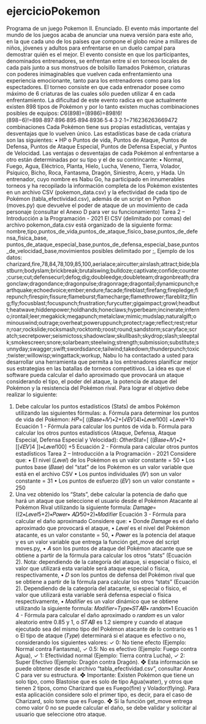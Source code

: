 # ejercicioPokemon
Programa de un juego Pokemon
II. Enunciado.
El evento más importante del mundo de los juegos acaba de anunciar una nueva versión para este año, en la que cada uno de los países que compone el globo reúne a millares de niños, jóvenes y adultos para enfrentarse en un duelo campal para demostrar quién es el mejor. El evento consiste en que los participantes, denominados entrenadores, se enfrentan entre sí en torneos locales de cada país junto a sus monstruos de bolsillo llamados Pokémon, criaturas con poderes inimaginables que vuelven cada enfrentamiento una experiencia emocionante, tanto para los entrenadores como para los espectadores.
El torneo consiste en que cada entrenador posee como máximo de 6 criaturas de las cuales sólo pueden utilizar 4 en cada enfrentamiento. La dificultad de este evento radica en que actualmente existen 898 tipos de Pokémon y por lo tanto existen muchas combinaciones posibles de equipos: 𝐶6(898)=(8986)=898!6!(898−6)!=898⋅897⋅896⋅895⋅894⋅8936∙5∙4∙3∙2∙1=716236263669472 combinaciones
Cada Pokémon tiene sus propias estadísticas, ventajas y desventajas que lo vuelven único. Las estadísticas base de cada criatura son las siguientes:
• HP o Puntos de vida, Puntos de Ataque, Puntos de Defensa, Puntos de Ataque Especial, Puntos de Defensa Especial, y Puntos de Velocidad.
Las ventajas o desventajas de cada Pokémon al enfrentarse a otro están determinadas por su tipo y el de su contrincante:
• Normal, Fuego, Agua, Eléctrico, Planta, Hielo, Lucha, Veneno, Tierra, Volador, Psíquico, Bicho, Roca, Fantasma, Dragón, Siniestro, Acero, y Hada.
Un entrenador, cuyo nombre es Nabu Go, ha participado en innumerables torneos y ha recopilado la información completa de los Pokémon existentes en un archivo CSV (pokemon_data.csv) y la efectividad de cada tipo de Pokémon (tabla_efectividad.csv), además de un script en Python (moves.py) que devuelve el poder de ataque de un movimiento de cada personaje (consultar el Anexo D para ver su funcionamiento)
Tarea 2 – Introducción a la Programación - 2021
El CSV (delimitado por comas) del archivo pokemon_data.csv está organizado de la siguiente forma:
nombre,tipo,puntos_de_vida,puntos_de_ataque_fisico_base,puntos_de_defensa_fisica_base, puntos_de_ataque_especial_base,puntos_de_defensa_especial_base,puntos_de_velocidad_base,movimientos posibles delimitado por ;,
Ejemplo de los datos:
charizard,fire,78,84,78,109,85,100,aerialace;aircutter;airslash;attract;bide;blastburn;bodyslam;brickbreak;brutalswing;bulldoze;captivate;confide;counter;curse;cut;defensecurl;defog;dig;doubleedge;doubleteam;dragonbreath;dragonclaw;dragondance;dragonpulse;dragonrage;dragontail;dynamicpunch;earthquake;echoedvoice;ember;endure;facade;fireblast;firefang;firepledge;firepunch;firespin;fissure;flameburst;flamecharge;flamethrower;flareblitz;fling;fly;focusblast;focuspunch;frustration;furycutter;gigaimpact;growl;headbutt;heatwave;hiddenpower;holdhands;honeclaws;hyperbeam;incinerate;inferno;irontail;leer;megakick;megapunch;metalclaw;mimic;mudslap;naturalgift;ominouswind;outrage;overheat;poweruppunch;protect;rage;reflect;rest;return;roar;rockslide;rocksmash;rocktomb;roost;round;sandstorm;scaryface;scratch;secretpower;seismictoss;shadowclaw;skullbash;skydrop;slash;sleeptalk;smokescreen;snore;solarbeam;steelwing;strength;submission;substitute;sunnyday;swagger;swift;swordsdance;tailwind;takedown;thunderpunch;toxic;twister;willowisp;wingattack;workup,
Nabu lo ha contactado a usted para desarrollar una herramienta que permita a los entrenadores planificar mejor sus estrategias en las batallas de torneos competitivos. La idea es que el software pueda calcular el daño aproximado que provocará un ataque considerando el tipo, el poder del ataque, la potencia de ataque del Pokémon y la resistencia del Pokémon rival.
Para lograr el objetivo debe realizar lo siguiente:
1. Debe calcular los puntos estadísticos (Stats) de ambos Pokémon utilizando las siguientes fórmulas:
a. Fórmula para determinar los puntos de vida del Pokémon:
𝐻𝑃=[ ((𝐵𝑎𝑠𝑒+𝐼𝑉)∗2+[√𝐸𝑉]4)∗𝐿𝑒𝑣𝑒𝑙100] +𝐿𝑒𝑣𝑒𝑙+10
Ecuación 1 - Fórmula para calcular los puntos de vida
b. Fórmula para calcular los otros puntos estadísticos (Ataque, Defensa, Ataque Especial, Defensa Especial y Velocidad):
𝑂𝑡ℎ𝑒𝑟𝑆𝑡𝑎𝑡=[ ((𝐵𝑎𝑠𝑒+𝐼𝑉)∗2+[[√𝐸𝑉]4 ])∗𝐿𝑒𝑣𝑒𝑙100] +5
Ecuación 2 - Fórmula para calcular otros puntos estadísticos
Tarea 2 – Introducción a la Programación - 2021
Considere que:
• El nivel (𝐿𝑒𝑣𝑒𝑙) de los Pokémon es un valor constante = 50
• Los puntos base (𝐵𝑎𝑠𝑒) del “stat” de los Pokémon es un valor variable que está en el archivo CSV
• Los puntos individuales (𝐼𝑉) son un valor constante = 31
• Los puntos de esfuerzo (𝐸𝑉) son un valor constante = 250
2. Una vez obtenido los “Stats”, debe calcular la potencia de daño que hará un ataque que seleccione el usuario desde el Pokémon Atacante al Pokémon Rival utilizando la siguiente formula:
𝐷𝑎𝑚𝑎𝑔𝑒= ((2∗𝐿𝑒𝑣𝑒𝑙5+2)∗𝑃𝑜𝑤𝑒𝑟∗ 𝐴𝐷⁄50+2)∗𝑀𝑜𝑑𝑖𝑓𝑖𝑒𝑟
Ecuación 3 - Fórmula para calcular el daño aproximado
Considere que:
• Donde 𝐷𝑎𝑚𝑎𝑔𝑒 es el daño aproximado que provocará el ataque,
• 𝐿𝑒𝑣𝑒𝑙 es el nivel del Pokémon atacante, es un valor constante = 50,
• 𝑃𝑜𝑤𝑒𝑟 es la potencia del ataque y es un valor variable que entrega la función get_move del script moves.py,
• 𝐴 son los puntos de ataque del Pokémon atacante que se obtiene a partir de la fórmula para calcular los otros “stats” (Ecuación 2). Nota: dependiendo de la categoría del ataque, si especial o físico, el valor que utilizará esta variable será ataque especial o física, respectivamente,
• 𝐷 son los puntos de defensa del Pokémon rival que se obtiene a partir de la fórmula para calcular los otros “stats” (Ecuación 2). Dependiendo de la categoría del atacante, si especial o físico, el valor que utilizará esta variable será defensa especial o física respectivamente,
• 𝑀𝑜𝑑𝑖𝑓𝑖𝑒𝑟 es un valor dinámico que se obtiene utilizando la siguiente formula:
𝑀𝑜𝑑𝑖𝑓𝑖𝑒𝑟=𝑇𝑦𝑝𝑒∗𝑆𝑇𝐴𝐵∗ 𝑟𝑎𝑛𝑑𝑜𝑚∗1
Ecuación 4 - Fórmula para calcular el daño aproximado
o 𝑟𝑎𝑛𝑑𝑜𝑚 es un valor aleatorio entre 0.85 y 1,
o 𝑆𝑇𝐴𝐵 es 1.2 siempre y cuando el ataque ejecutado sea del mismo tipo del Pokémon atacante de lo contrario es 1
o El tipo de ataque (𝑇𝑦𝑝𝑒) determinará si el ataque es efectivo o no, considerando los siguientes valores:
✓ 0: No tiene efecto (Ejemplo: Normal contra Fantasma),
✓ 0.5: No es efectivo (Ejemplo: Fuego contra Agua),
✓ 1: Efectividad normal (Ejemplo: Tierra contra Lucha),
✓ 2: Super Efectivo (Ejemplo: Dragón contra Dragón).
❖ Esta información se puede obtener desde el archivo “tabla_efectividad.csv”, consultar Anexo C para ver su estructura.
❖ Importante: Existen Pokémon que tiene un solo tipo, como Blastoise que es solo de tipo Agua(water), y otros que tienen 2 tipos, como Charizard que es Fuego(fire) y Volador(flying). Para esta aplicación considere solo el primer tipo, es decir, para el caso de Charizard, solo tome que es Fuego.
❖ Si la función get_move entrega como valor 0 no se puede calcular el daño, se debe validar y solicitar al usuario que seleccione otro ataque.
